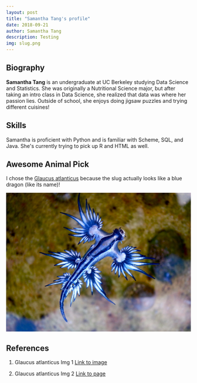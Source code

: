 ```yaml
---
layout: post
title: "Samantha Tang's profile"
date: 2018-09-21
author: Samantha Tang
description: Testing
img: slug.png
---
```


## Biography 

**Samantha Tang** is an undergraduate at UC Berkeley studying Data Science and Statistics. 
She was originally a Nutritional Science major, but after taking an intro class in Data Science, she realized that data was where her passion lies. Outside of school, she enjoys doing jigsaw puzzles and trying different cuisines!

## Skills

Samantha is proficient with Python and is familiar with Scheme, SQL, and Java. She's currently trying to pick up R and HTML as well. 

## Awesome Animal Pick

I chose the [Glaucus atlanticus](https://en.wikipedia.org/wiki/Glaucus_atlanticus) because the slug actually looks like a blue dragon (like its name)! 

<center><p><img src="../assets/img/Blue_dragon-glaucus_atlanticus.jpg" alt=""></p></center>

 
## References

1. Glaucus atlanticus Img 1 [Link to image](https://en.wikipedia.org/wiki/Glaucus_atlanticus#/media/File:Blue_dragon-glaucus_atlanticus_(8599051974).jpg)

2. Glaucus atlanticus Img 2 [Link to page](http://boredomtherapy.com/blue-dragon-sea-slug/)


